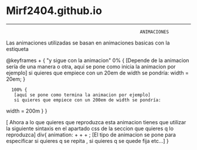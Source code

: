 # Mirf2404.github.io

-------------------------------------------------------------------------------------------------------------------------------------------------------------------------
                                                       ANIMACIONES

Las animaciones utilizadas se basan en animaciones basicas con la estiqueta 

@keyframes + <Nombre de la animacion> { 
"y sigue con la animacion"
     0% {
        [Depende de la animacion sería de una manera o otra, aquí se pone como inicia la animacion por ejemplo]
       si quieres que empiece con un 20em de width se pondría:
       width = 20em;
      }
      
      100% {
       [aquí se pone como termina la animacion por ejemplo]
       si quieres que empiece con un 200em de width se pondría:
  width = 200m 
      }
    }

[ Ahora a lo que quieres que reproduzca esta animacion tienes que utilizar la siguiente sintaxis en el apartado css de la seccion que quieres q lo reproduzca]
div{
animation: <Nombre de la animacion> + <Tiempo que dura> + <Direccion> + <tipo de animacion>;
[El tipo de animacion se pone para especificar si quieres q se repita , si quieres q se quede fija etc...]
}
